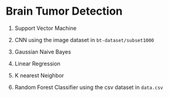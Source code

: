 # Brain Tumor Detection

1. Support Vector Machine 
2. CNN
using the image dataset in `bt-dataset/subset1000`

3. Gaussian Naive Bayes
4. Linear Regression
5. K nearest Neighbor
6. Random Forest Classifier
using the csv dataset in `data.csv`
